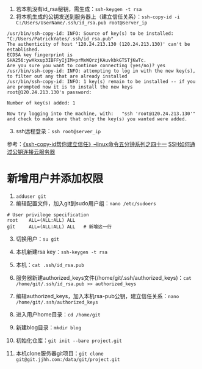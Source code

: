 1. 若本机没有id_rsa秘钥，需生成：`ssh-keygen -t rsa`
2. 将本机生成的公钥发送到服务器上（建立信任关系）：`ssh-copy-id -i C:/Users/UserName/.ssh/id_rsa.pub root@server_ip`
```
/usr/bin/ssh-copy-id: INFO: Source of key(s) to be installed: "C:/Users/PatrickYates/.ssh/id_rsa.pub"
The authenticity of host '120.24.213.130 (120.24.213.130)' can't be established.
ECDSA key fingerprint is SHA256:ywXkxup3IBFFyIjIM+prMxWQrzjKAuvkbkGTSTjKwTc.
Are you sure you want to continue connecting (yes/no)? yes
/usr/bin/ssh-copy-id: INFO: attempting to log in with the new key(s), to filter out any that are already installed
/usr/bin/ssh-copy-id: INFO: 1 key(s) remain to be installed -- if you are prompted now it is to install the new keys
root@120.24.213.130's password:

Number of key(s) added: 1

Now try logging into the machine, with:   "ssh 'root@120.24.213.130'"
and check to make sure that only the key(s) you wanted were added.
```

3. ssh远程登录：`ssh root@server_ip`

参考：[《ssh-copy-id帮你建立信任》–linux命令五分钟系列之四十一](http://roclinux.cn/?p=2551)
[SSH如何通过公钥连接云服务器](http://blog.csdn.net/u014743697/article/details/52678916)


# 新增用户并添加权限
1. `adduser git`
2. 编辑配置文件，加入git到sudo用户组：`nano /etc/sudoers`
```
# User privilege specification
root    ALL=(ALL:ALL) ALL
git     ALL=(ALL:ALL) ALL   # 新增这一行
```
3. 切换用户：`su git`
4. 本机新建rsa key：`ssh-keygen -t rsa`
5. 本机：`cat .ssh/id_rsa.pub`
6. 服务器新建authorized_keys文件(/home/git/.ssh/authorized_keys)：`cat /home/git/.ssh/id_rsa.pub >> authorized_keys`
7. 编辑authorized_keys，加入本机rsa-pub公钥，建立信任关系：`nano /home/git/.ssh/authorized_keys`

8. 进入用户home目录：`cd /home/git`
9. 新建blog目录：`mkdir blog`
10. 初始化仓库：`git init --bare project.git`
11. 本机clone服务器git项目：`git clone git@git.jjhh.com:/data/git/project.git`
